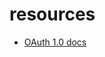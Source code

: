 # resources

- [OAuth 1.0 docs](https://developer.twitter.com/ja/docs/basics/authentication/overview/3-legged-oauth)
